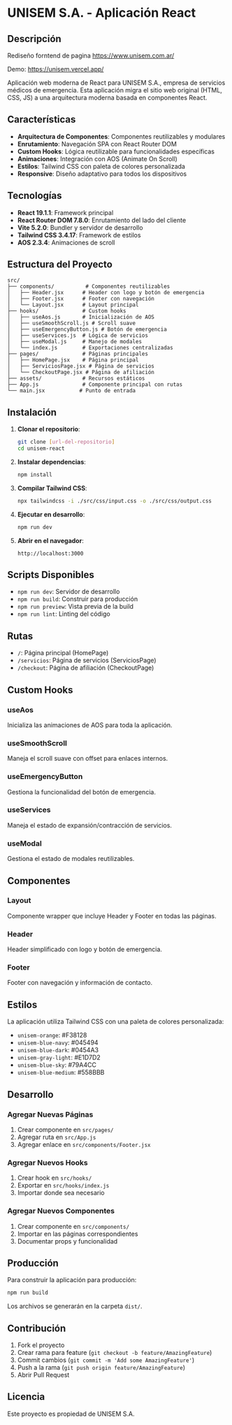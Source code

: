# UNISEM S.A. - Aplicación React

## Descripción

Rediseño forntend de pagina https://www.unisem.com.ar/

Demo: https://unisem.vercel.app/

Aplicación web moderna de React para UNISEM S.A., empresa de servicios médicos de emergencia. Esta aplicación migra el sitio web original (HTML, CSS, JS) a una arquitectura moderna basada en componentes React.

## Características

- **Arquitectura de Componentes**: Componentes reutilizables y modulares
- **Enrutamiento**: Navegación SPA con React Router DOM
- **Custom Hooks**: Lógica reutilizable para funcionalidades específicas
- **Animaciones**: Integración con AOS (Animate On Scroll)
- **Estilos**: Tailwind CSS con paleta de colores personalizada
- **Responsive**: Diseño adaptativo para todos los dispositivos

## Tecnologías

- **React 19.1.1**: Framework principal
- **React Router DOM 7.8.0**: Enrutamiento del lado del cliente
- **Vite 5.2.0**: Bundler y servidor de desarrollo
- **Tailwind CSS 3.4.17**: Framework de estilos
- **AOS 2.3.4**: Animaciones de scroll

## Estructura del Proyecto

```
src/
├── components/          # Componentes reutilizables
│   ├── Header.jsx      # Header con logo y botón de emergencia
│   ├── Footer.jsx      # Footer con navegación
│   └── Layout.jsx      # Layout principal
├── hooks/              # Custom hooks
│   ├── useAos.js       # Inicialización de AOS
│   ├── useSmoothScroll.js # Scroll suave
│   ├── useEmergencyButton.js # Botón de emergencia
│   ├── useServices.js  # Lógica de servicios
│   ├── useModal.js     # Manejo de modales
│   └── index.js        # Exportaciones centralizadas
├── pages/              # Páginas principales
│   ├── HomePage.jsx    # Página principal
│   ├── ServiciosPage.jsx # Página de servicios
│   └── CheckoutPage.jsx # Página de afiliación
├── assets/             # Recursos estáticos
├── App.js              # Componente principal con rutas
└── main.jsx           # Punto de entrada
```

## Instalación

1. **Clonar el repositorio**:
   ```bash
   git clone [url-del-repositorio]
   cd unisem-react
   ```

2. **Instalar dependencias**:
   ```bash
   npm install
   ```

3. **Compilar Tailwind CSS**:
   ```bash
   npx tailwindcss -i ./src/css/input.css -o ./src/css/output.css
   ```

4. **Ejecutar en desarrollo**:
   ```bash
   npm run dev
   ```

5. **Abrir en el navegador**:
   ```
   http://localhost:3000
   ```

## Scripts Disponibles

- `npm run dev`: Servidor de desarrollo
- `npm run build`: Construir para producción
- `npm run preview`: Vista previa de la build
- `npm run lint`: Linting del código

## Rutas

- `/`: Página principal (HomePage)
- `/servicios`: Página de servicios (ServiciosPage)
- `/checkout`: Página de afiliación (CheckoutPage)

## Custom Hooks

### useAos
Inicializa las animaciones de AOS para toda la aplicación.

### useSmoothScroll
Maneja el scroll suave con offset para enlaces internos.

### useEmergencyButton
Gestiona la funcionalidad del botón de emergencia.

### useServices
Maneja el estado de expansión/contracción de servicios.

### useModal
Gestiona el estado de modales reutilizables.

## Componentes

### Layout
Componente wrapper que incluye Header y Footer en todas las páginas.

### Header
Header simplificado con logo y botón de emergencia.

### Footer
Footer con navegación y información de contacto.

## Estilos

La aplicación utiliza Tailwind CSS con una paleta de colores personalizada:

- `unisem-orange`: #F38128
- `unisem-blue-navy`: #045494
- `unisem-blue-dark`: #0454A3
- `unisem-gray-light`: #E1D7D2
- `unisem-blue-sky`: #79A4CC
- `unisem-blue-medium`: #558BBB

## Desarrollo

### Agregar Nuevas Páginas

1. Crear componente en `src/pages/`
2. Agregar ruta en `src/App.js`
3. Agregar enlace en `src/components/Footer.jsx`

### Agregar Nuevos Hooks

1. Crear hook en `src/hooks/`
2. Exportar en `src/hooks/index.js`
3. Importar donde sea necesario

### Agregar Nuevos Componentes

1. Crear componente en `src/components/`
2. Importar en las páginas correspondientes
3. Documentar props y funcionalidad

## Producción

Para construir la aplicación para producción:

```bash
npm run build
```

Los archivos se generarán en la carpeta `dist/`.

## Contribución

1. Fork el proyecto
2. Crear rama para feature (`git checkout -b feature/AmazingFeature`)
3. Commit cambios (`git commit -m 'Add some AmazingFeature'`)
4. Push a la rama (`git push origin feature/AmazingFeature`)
5. Abrir Pull Request

## Licencia

Este proyecto es propiedad de UNISEM S.A.
